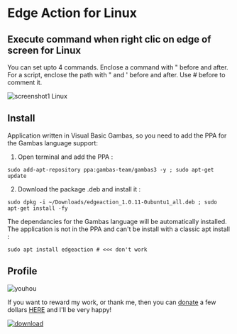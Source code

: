 # Edge Action for Linux

## Execute command when right clic on edge of screen for Linux

You can set upto 4 commands. Enclose a command with " before and after. For a script, enclose the path with " and ' before and after. Use # before to comment it.


![screenshot1 Linux](https://user-images.githubusercontent.com/24923693/77629873-7a662900-6f4a-11ea-92f4-e2f3aba0b428.png)



## Install

Application written in Visual Basic Gambas, so you need to add the PPA for the Gambas language support:

1. Open terminal and add the PPA :
  ```
  sudo add-apt-repository ppa:gambas-team/gambas3 -y ; sudo apt-get update 
  ```
2. Download the package .deb and install it :
  ```
  sudo dpkg -i ~/Downloads/edgeaction_1.0.11-0ubuntu1_all.deb ; sudo apt-get install -fy
  ```
The dependancies for the Gambas language will be automatically installed.
The application is not in the PPA and can't be install with a classic apt install :
  ```
  sudo apt install edgeaction # <<< don't work
  ```
## Profile

![youhou](https://cloud.githubusercontent.com/assets/24923693/21691776/43084e80-d37a-11e6-9571-5c6c60c19964.gif)

If you want to reward my work, or thank me, then you can [donate](http://vpnlifeguard.blogspot.fr/p/faire-un-don.html) a few dollars [HERE](http://vpnlifeguard.blogspot.fr/p/faire-un-don.html) and I'll be very happy!

[![download][2]][1]

  [1]: https://github.com/Philippe734/EdgeAction/raw/master/Linux/1.0.11/edgeaction_1.0.11-0ubuntu1_all.deb
  [2]: https://cloud.githubusercontent.com/assets/24923693/21723900/7fdda69e-d432-11e6-8ab1-87dd79f36fe5.gif
